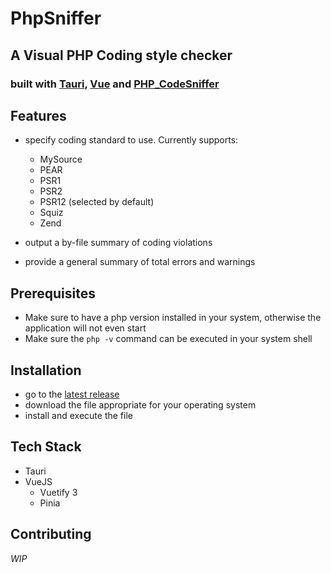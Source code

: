 # PhpSniffer

## A Visual PHP Coding style checker

### built with [Tauri](https://tauri.app), [Vue](https://vuejs.org) and [PHP_CodeSniffer](https://github.com/squizlabs/PHP_CodeSniffer)

## Features

- specify coding standard to use. Currently supports:

    - MySource
    - PEAR
    - PSR1
    - PSR2
    - PSR12 (selected by default)
    - Squiz
    - Zend
- output a by-file summary of coding violations
- provide a general summary of total errors and warnings

## Prerequisites

- Make sure to have a php version installed in your system, otherwise the application will not even start
- Make sure the `php -v` command can be executed in your system shell

## Installation

- go to the [latest release](https://github.com/matfire/phpsniffer/releases/latest)
- download the file appropriate for your operating system
- install and execute the file

## Tech Stack

- Tauri
- VueJS
  - Vuetify 3
  - Pinia

## Contributing

*WIP*